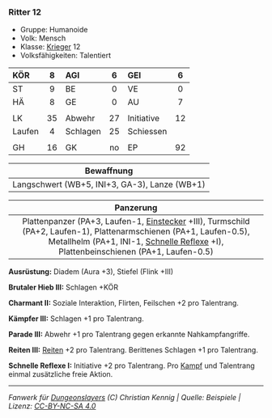 ### Ritter 12

- Gruppe: Humanoide
- Volk: Mensch
- Klasse: [Krieger](../../grw/charaktere-klasse-krieger.md) 12
- Volksfähigkeiten: Talentiert

| KÖR    |  8  | AGI      |  6  | GEI        |  6  |
| :----- | :-: | :------- | :-: | :--------- | :-: |
| ST     |  9  | BE       |  0  | VE         |  0  |
| HÄ     |  8  | GE       |  0  | AU         |  7  |
|        |     |          |     |            |     |
| LK     | 35  | Abwehr   | 27  | Initiative | 12  |
| Laufen |  4  | Schlagen | 25  | Schiessen  |     |
|        |     |          |     |            |     |
| GH     | 16  | GK       | no  | EP         | 92  |

|                  Bewaffnung                   |
| :-------------------------------------------: |
| Langschwert (WB+5, INI+3, GA-3), Lanze (WB+1) |

|                                                                                                 Panzerung                                                                                                  |
| :--------------------------------------------------------------------------------------------------------------------------------------------------------------------------------------------------------: |
| Plattenpanzer (PA+3, Laufen-1, [Einstecker](../../grw/talente/einstecker.md) +III), Turmschild (PA+2, Laufen-1), Plattenarmschienen (PA+1, Laufen-0.5), Metallhelm (PA+1, INI-1, [Schnelle Reflexe](../../grw/talente/schnelle-reflexe.md) +I), Plattenbeinschienen (PA+1, Laufen-0.5) |

**Ausrüstung:** Diadem (Aura +3), Stiefel (Flink +III)

**Brutaler Hieb III:** Schlagen +KÖR

**Charmant II:** Soziale Interaktion, Flirten, Feilschen +2 pro Talentrang.

**Kämpfer III:** Schlagen +1 pro Talentrang.

**Parade III:** Abwehr +1 pro Talentrang gegen erkannte Nahkampfangriffe.

**Reiten III:** [Reiten](../../grw/talente/reiten.md) +2 pro Talentrang. Berittenes Schlagen +1 pro Talentrang.

**Schnelle Reflexe I:** Initiative +2 pro Talentrang. Pro [Kampf](../../grw/regeln-kampf.md) und Talentrang einmal zusätzliche freie Aktion.

---

_Fanwerk für [Dungeonslayers](https://www.dungeonslayers.net/) (C) Christian Kennig | Quelle: Beispiele | Lizenz: [CC-BY-NC-SA 4.0](https://creativecommons.org/licenses/by-nc-sa/4.0/deed.de)_
